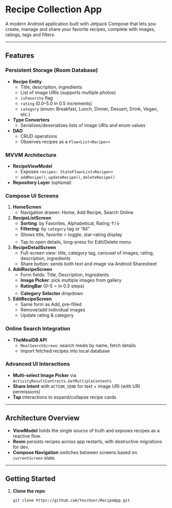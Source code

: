 # Recipe Collection App

A modern Android application built with Jetpack Compose that lets you create, manage and share your favorite recipes, complete with images, ratings, tags and filters.

---

## Features

### Persistent Storage (Room Database)
- **Recipe Entity**  
  - Title, description, ingredients  
  - List of image URIs (supports multiple photos)  
  - `isFavorite` flag  
  - `rating` (0.0–5.0 in 0.5 increments)  
  - `category` (enum: Breakfast, Lunch, Dinner, Dessert, Drink, Vegan, etc.)  
- **Type Converters**  
  - Serializes/deserializes lists of image URIs and enum values  
- **DAO**  
  - CRUD operations  
  - Observes recipes as a `Flow<List<Recipe>>`  

### MVVM Architecture
- **RecipeViewModel**  
  - Exposes `recipes: StateFlow<List<Recipe>>`  
  - `addRecipe()`, `updateRecipe()`, `deleteRecipe()`  
- **Repository Layer** (optional)  

### Compose UI Screens
1. **HomeScreen**  
   - Navigation drawer: Home, Add Recipe, Search Online  
2. **RecipeListScreen**  
   - **Sorting**: by Favorites, Alphabetical, Rating ↑/↓  
   - **Filtering**: by `category` tag or “All”  
   - Shows title, favorite ⭐ toggle, star-rating display  
   - Tap to open details, long-press for Edit/Delete menu  
3. **RecipeDetailScreen**  
   - Full-screen view: title, category tag, carousel of images, rating, description, ingredients  
   - Share button: sends both text and image via Android Sharesheet  
4. **AddRecipeScreen**  
   - Form fields: Title, Description, Ingredients  
   - **Image Picker**: pick multiple images from gallery  
   - **RatingBar** (0–5 ⭐ in 0.5 steps)  
   - **Category Selector** dropdown  
5. **EditRecipeScreen**  
   - Same form as Add, pre-filled  
   - Remove/add individual images  
   - Update rating & category  

### Online Search Integration
- **TheMealDB API**  
  - `MealSearchScreen`: search meals by name, fetch details  
  - Import fetched recipes into local database  

### Advanced UI Interactions
- **Multi-select Image Picker** via `ActivityResultContracts.GetMultipleContents`  
- **Share Intent** with `ACTION_SEND` for text + image URI (with URI permissions)  
- **Tap** interactions to expand/collapse recipe cards  

---

## Architecture Overview


- **ViewModel** holds the single source of truth and exposes recipes as a reactive flow.  
- **Room** persists recipes across app restarts, with destructive migrations for dev.  
- **Compose Navigation** switches between screens based on `currentScreen` state.  

---

## Getting Started

1. **Clone the repo**  
   ```bash
   git clone https://github.com/YourUser/RecipeApp.git

